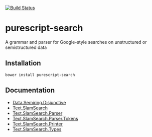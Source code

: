[![Build Status](https://travis-ci.org/slamdata/purescript-search.svg?branch=master)](https://travis-ci.org/slamdata/purescript-search)

# purescript-search

A grammar and parser for Google-style searches on unstructured or semistructured data

## Installation

```shell
bower install purescript-search
```

## Documentation

- [Data.Semiring.Disjunctive](docs/Data/Semiring/Disjunctive.md)
- [Text.SlamSearch](docs/Text/SlamSearch.md)
- [Text.SlamSearch.Parser](docs/SlamSearch/Parser.md)
- [Text.SlamSearch.Parser.Tokens](docs/SlamSearch/Parser/Tokens.md)
- [Text.SlamSearch.Printer](docs/SlamSearch/Printer)
- [Text.SlamSearch.Types](docs/SlamSearch/Types)

